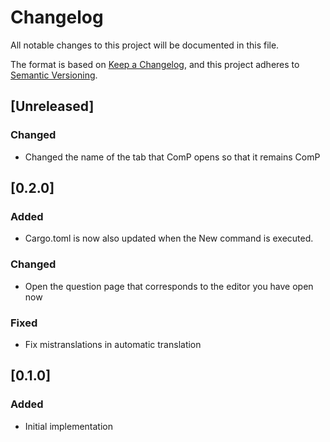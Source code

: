 # Changelog
All notable changes to this project will be documented in this file.

The format is based on [Keep a Changelog](https://keepachangelog.com/en/1.0.0/),
and this project adheres to [Semantic Versioning](https://semver.org/spec/v2.0.0.html).

## [Unreleased]
### Changed
- Changed the name of the tab that ComP opens so that it remains ComP

## [0.2.0]
### Added
- Cargo.toml is now also updated when the New command is executed.

### Changed
- Open the question page that corresponds to the editor you have open now

### Fixed
- Fix mistranslations in automatic translation

## [0.1.0]
### Added
- Initial implementation